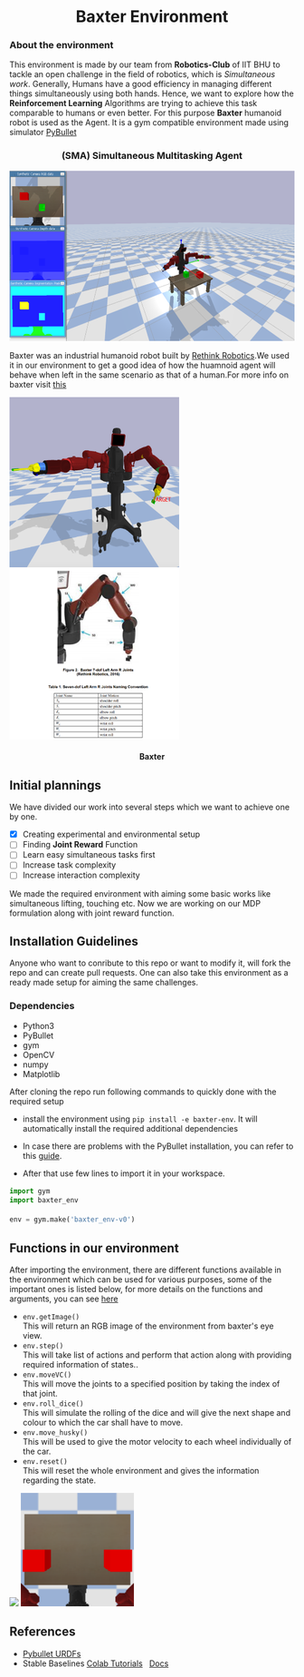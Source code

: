 <h1 align=center> Baxter Environment </h1>
<h3><b>About the environment</b></h3>

This environment is made by our team from **Robotics-Club** of IIT BHU to tackle an open challenge in the field of robotics, which is *Simultaneous work*. Generally, Humans have a good efficiency in managing different things simultaneously using both hands. Hence, we want to explore how the <b>Reinforcement Learning</b> Algorithms are trying to achieve this task comparable to humans or even better. For this purpose **Baxter** humanoid robot is used as the Agent. It is a gym compatible environment made using simulator [PyBullet](https://pybullet.org/)<br>

<h3 align=center> (SMA) Simultaneous Multitasking Agent</h3>
<p align = 'center'>
<img width="700" height="300" src="media/env.png"><br>
</p>

Baxter was an industrial humanoid robot built by [Rethink Robotics](https://www.rethinkrobotics.com/).We used it in our environment to get a good idea of how the huamnoid agent will behave when left in the same scenario as that of a human.For more info on baxter visit [this]()

<p>
<img width="300" height="300" src="media/baxter.png">
<img width="300" height="300" src="media/baxter_desc.png">
<h4 align='center'><b>Baxter</b></h4>
</p>

## Initial plannings
We have divided our work into several steps which we want to achieve one by one.

- [x] Creating experimental and environmental setup
- [ ] Finding **Joint Reward** Function
- [ ] Learn easy simultaneous tasks first
- [ ] Increase task complexity
- [ ] Increase interaction complexity

We made the required environment with aiming some basic works like simultaneous lifting, touching etc. Now we are working on our MDP formulation along with joint reward function.

##  **Installation Guidelines**
Anyone who want to conribute to this repo or want to modify it, will fork the repo and can create pull requests. One can also take this environment as a ready made setup for aiming the same challenges.
### Dependencies
- Python3
- PyBullet
- gym
- OpenCV
- numpy
- Matplotlib

After cloning the repo run following commands to quickly done with the required setup

- install the environment using `pip install -e baxter-env`. It will automatically install the required additional dependencies

- In case there are problems with the PyBullet installation, you can refer to this [guide](https://github.com/Robotics-Club-IIT-BHU/Robo-Summer-Camp-20/blob/master/Part1/Subpart%201/README.md).

- After that use few lines to import it in your workspace.

``` python
import gym
import baxter_env

env = gym.make('baxter_env-v0')
```

<h2>Functions in our environment</h2>

After importing the environment, there are different functions available in the environment which can be used for various purposes, some of the important ones is listed below, for more details on the functions and arguments, you can see [here]()

- `env.getImage()`<br>
    This will return an RGB image of the environment from baxter's eye view.
- `env.step()`<br>
    This will take list of actions and perform that action along with providing required information of states..
- `env.moveVC()`<br>
    This will move the joints to a specified position by taking the index of that joint.
- `env.roll_dice()`<br>
    This will simulate the rolling of the dice and will give the next shape and colour to which the car shall have to move.
- `env.move_husky()`<br>
    This will be used to give the motor velocity to each wheel individually of the car.
- `env.reset()`<br> 
    This will reset the whole environment and gives the information regarding the state.

<p float=left>
 <img width="360" src="media/baxter.gif">
 <img  width="200" src="media/top-view.png">
</p>

## References 
- [Pybullet URDFs](https://github.com/erwincoumans/pybullet_robots)
- Stable Baselines [Colab Tutorials](https://colab.research.google.com/github/araffin/rl-tutorial-jnrr19/blob/master/1_getting_started.ipynb) &nbsp; [Docs](https://stable-baselines.readthedocs.io/en/master/)

